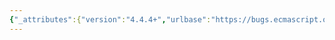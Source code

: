 ```yaml
---
{"_attributes":{"version":"4.4.4+","urlbase":"https://bugs.ecmascript.org/","maintainer":"dherman@mozilla.com"},"bug":{"bug_id":2841,"creation_ts":"2014-05-11 01:57:00 -0700","short_desc":"12.2.5.6: missing rule for PropName","delta_ts":"2014-06-02 11:14:05 -0700","product":"Draft for 6th Edition","component":"editorial issue","version":"Rev 24: April 27, 2014 Draft","rep_platform":"All","op_sys":"All","bug_status":"RESOLVED","resolution":"FIXED","priority":"Normal","bug_severity":"normal","everconfirmed":true,"reporter":{"uid":"jmdyck","name":"Michael Dyck"},"assigned_to":{"uid":"allen","name":"Allen Wirfs-Brock"},"long_desc":[{"commentid":8312,"comment_count":0,"who":{"uid":"jmdyck","name":"Michael Dyck"},"bug_when":"2014-05-11 01:57:41 -0700","thetext":"In 12.2.5.6 \"Static Semantics: PropName\",\nthere are rules for productions\n    LiteralPropertyName : StringLiteral\nand\n    LiteralPropertyName : NumericLiteral\nbut not\n    LiteralPropertyName : IdentifierName"},{"commentid":8374,"comment_count":1,"who":{"uid":"allen","name":"Allen Wirfs-Brock"},"bug_when":"2014-05-13 15:19:16 -0700","thetext":"fixed in rev25 editor's draft"},{"commentid":8813,"comment_count":2,"who":{"uid":"jmdyck","name":"Michael Dyck"},"bug_when":"2014-06-02 11:14:05 -0700","thetext":"confirmed fixed."}]}}
---
```

